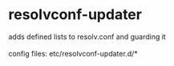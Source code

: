 # resolvconf-updater
adds defined lists to resolv.conf and guarding it<br><br>
config files: etc/resolvconf-updater.d/*
